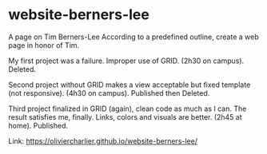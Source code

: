 # website-berners-lee
A page on Tim Berners-Lee
According to a predefined outline, create a web page in honor of Tim.

My first project was a failure. Improper use of GRID. (2h30 on campus). Deleted.

Second project without GRID makes a view acceptable but fixed template (not responsive). (4h30 on campus). Published then Deleted.

Third project finalized in GRID (again), clean code as much as I can. The result satisfies me, finally. Links, colors and visuals are better.
(2h45 at home). Published.

Link: https://oliviercharlier.github.io/website-berners-lee/
